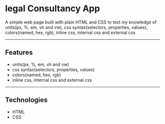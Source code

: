 # legal Consultancy App
A simple  web page built with plain HTML and CSS to test my knowledge of units(px, %, em, vh and vw), css syntax(selectors, properties, values), colors(named, hex, rgb), inline css, internal css and external css

---

## Features
-  units(px, %, em, vh and vw)
-  css syntax(selectors, properties, values)
-  colors(named, hex, rgb)
-  inline css, internal css and external css

---

## Technologies
- HTML
- CSS